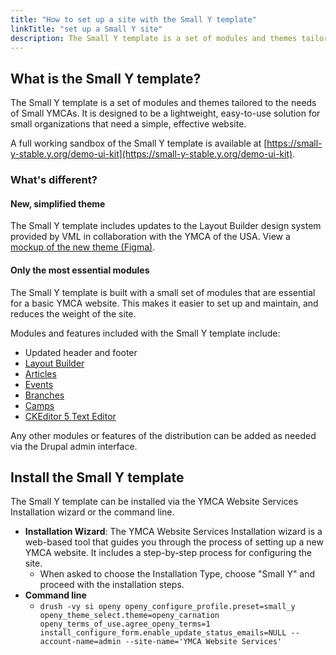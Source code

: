 ```yaml
---
title: "How to set up a site with the Small Y template"
linkTitle: "set up a Small Y site"
description: The Small Y template is a set of modules and themes tailored to the needs of Small YMCAs.
---
```


## What is the Small Y template?

The Small Y template is a set of modules and themes tailored to the needs of Small YMCAs. It is designed to be a lightweight, easy-to-use solution for small organizations that need a simple, effective website.

A full working sandbox of the Small Y template is available at [https://small-y-stable.y.org/demo-ui-kit](https://small-y-stable.y.org/demo-ui-kit).

### What's different?

#### New, simplified theme

The Small Y template includes updates to the Layout Builder design system provided by VML in collaboration with the YMCA of the USA. View a [mockup of the new theme (Figma)](https://www.figma.com/proto/yjxiX0VDNIeyefeDcuOWkS/YMCA_Small-Y-Template_Design-System?node-id=185-2300&node-type=canvas&t=ON1Hn9VBB4YT6xuQ-1&scaling=min-zoom&content-scaling=fixed&page-id=185%3A2299).

#### Only the most essential modules

The Small Y template is built with a small set of modules that are essential for a basic YMCA website. This makes it easier to set up and maintain, and reduces the weight of the site.

Modules and features included with the Small Y template include:

- Updated header and footer
- [Layout Builder](../../user-documentation/layout-builder)
- [Articles](../../user-documentation/content-types/lb-article)
- [Events](../../user-documentation/content-types/lb-event)
- [Branches](../../user-documentation/content-types/branch)
- [Camps](../../user-documentation/content-types/camp)
- [CKEditor 5 Text Editor](../../user-documentation/text-editor)

Any other modules or features of the distribution can be added as needed via the Drupal admin interface.

## Install the Small Y template

The Small Y template can be installed via the YMCA Website Services Installation wizard or the command line.

- **Installation Wizard**: The YMCA Website Services Installation wizard is a web-based tool that guides you through the process of setting up a new YMCA website. It includes a step-by-step process for configuring the site.
  - When asked to choose the Installation Type, choose "Small Y" and proceed with the installation steps.
- **Command line**
  - `drush -vy si openy openy_configure_profile.preset=small_y openy_theme_select.theme=openy_carnation openy_terms_of_use.agree_openy_terms=1 install_configure_form.enable_update_status_emails=NULL --account-name=admin --site-name='YMCA Website Services'`

